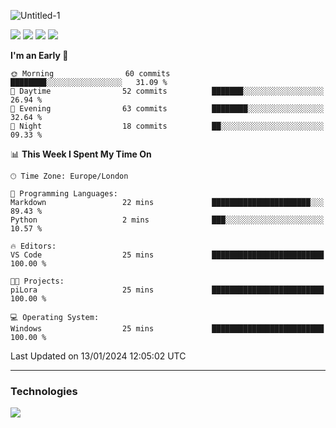 ![Untitled-1](https://user-images.githubusercontent.com/60234159/205467341-42e8f0b2-29cf-4c4a-8c69-b9ffe772e4c8.png)

<a href="https://discord.gg/JHSdfAzd"><img src="https://img.shields.io/discord/870040784165040139"></a>
<a href="https://birb.studio"><img src="https://img.shields.io/website?down_color=red&down_message=down&up_color=green&up_message=up&url=https%3A%2F%2Fbirb.studio"></a>
<a href="https://github.com/birbexe"><img src="https://img.shields.io/github/followers/birbexe"></a>
<a href="https://github.com/birbexe"><img src="https://img.shields.io/github/stars/birbexe"></a>

<!--START_SECTION:waka-->
**I'm an Early 🐤** 

```text
🌞 Morning                60 commits          ████████░░░░░░░░░░░░░░░░░   31.09 % 
🌆 Daytime                52 commits          ███████░░░░░░░░░░░░░░░░░░   26.94 % 
🌃 Evening                63 commits          ████████░░░░░░░░░░░░░░░░░   32.64 % 
🌙 Night                  18 commits          ██░░░░░░░░░░░░░░░░░░░░░░░   09.33 % 
```


📊 **This Week I Spent My Time On** 

```text
🕑︎ Time Zone: Europe/London

💬 Programming Languages: 
Markdown                 22 mins             ██████████████████████░░░   89.43 % 
Python                   2 mins              ███░░░░░░░░░░░░░░░░░░░░░░   10.57 % 

🔥 Editors: 
VS Code                  25 mins             █████████████████████████   100.00 % 

🐱‍💻 Projects: 
piLora                   25 mins             █████████████████████████   100.00 % 

💻 Operating System: 
Windows                  25 mins             █████████████████████████   100.00 % 
```


 Last Updated on 13/01/2024 12:05:02 UTC
<!--END_SECTION:waka-->

---

### Technologies

<img src="https://github-readme-stats.vercel.app/api?username=birbexe&count_private=true&show_icons=true&theme=dark"></img>
